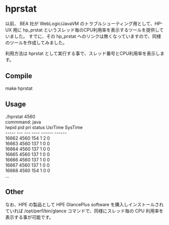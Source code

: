 hprstat
====

以前、 BEA 社が WebLogic/JavaVM のトラブルシューティング用として、HP-UX 用に hp_prstat というスレッド毎のCPU利用率を表示するツールを提供していました。
すでに、その hp_prstat へのリンクは無くなっていますので、同様のツールを作成してみました。

利用方法は hprstat <PID> として実行する事で、スレッド番号とCPU利用率を表示します。
  
## Compile

make hprstat

## Usage

./hprstat 4560  
commmand: java  
lwpid   pid     pri     status  UsrTime SysTime  
*-----   ---     ---     ----    ------  ------*  
16662   4560    154     1       2       0  
16663   4560    137     1       0       0  
16664   4560    137     1       0       0  
16665   4560    137     1       0       0  
16666   4560    137     1       0       0  
16667   4560    137     1       0       0  
16668   4560    154     1       0       0  
…  

## Other

なお、HPE の製品として HPE GlancePlus software を購入しインストールされていれば /opt/perf/bin/glance コマンドで、同様にスレッド毎の CPU 利用率を表示する事が可能です。
